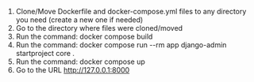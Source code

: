 1. Clone/Move Dockerfile and docker-compose.yml files to any directory you need (create a new one if needed)
2. Go to the directory where files were cloned/moved
3. Run the command: docker compose build 
4. Run the command: docker compose run --rm app django-admin startproject core .
5. Run the command: docker compose up
6. Go to the URL http://127.0.0.1:8000